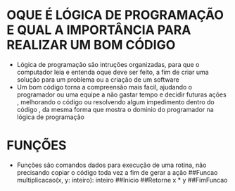 # OQUE É LÓGICA DE PROGRAMAÇÃO E QUAL A IMPORTÂNCIA PARA REALIZAR UM BOM CÓDIGO

 - Lógica de programação são intruções organizadas, para que o computador leia e entenda oque deve ser feito, a fim de criar uma solução para um problema ou a criação de um software
- Um bom código torna a compreensão mais facil, ajudando o programador ou uma equipe a não gastar tempo e decidir futuras ações , melhorando o código ou resolvendo algum impedimento dentro do código , da mesma forma que mostra o dominio do programador na lógica de programação 

# FUNÇÕES

- Funções são comandos dados para execução de uma rotina, não precisando copiar o código toda vez a fim de gerar a ação 
##Funcao multiplicacao(x, y: inteiro): inteiro
##Inicio
	##Retorne x * y
##FimFuncao

